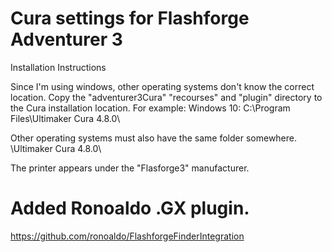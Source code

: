 # Cura settings for Flashforge Adventurer 3

Installation Instructions

Since I'm using windows, other operating systems don't know the correct location.
Copy the "adventurer3Cura" "recourses" and "plugin" directory to the Cura installation location.
For example:
Windows 10:  C:\Program Files\Ultimaker Cura 4.8.0\

Other operating systems must also have the same folder somewhere.
\Ultimaker Cura 4.8.0\

The printer appears under the "Flasforge3" manufacturer.

# Added Ronoaldo .GX plugin.
https://github.com/ronoaldo/FlashforgeFinderIntegration
